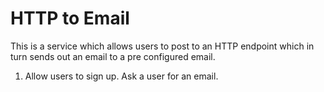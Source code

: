 # HTTP to Email

This is a service which allows users to post to an HTTP endpoint which in turn sends out an
email to a pre configured email. 

1. Allow users to sign up. Ask a user for an email.